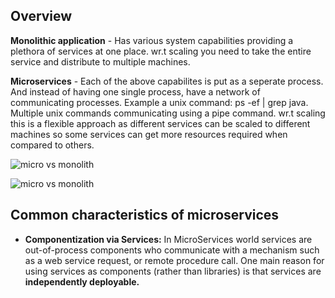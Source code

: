 ## Overview

**Monolithic application** - Has various system capabilities providing a plethora of services at one place. wr.t scaling you need to take the entire service and distribute to multiple machines.

**Microservices** - Each of the above capabilites is put as a seperate process. And instead of having one single process, have a network of communicating processes. Example a unix command: ps -ef | grep java. Multiple unix commands communicating using a pipe command. wr.t scaling this is a flexible approach as different services can be scaled to different machines so some services can get more resources required when compared to others.

![micro vs monolith](https://user-images.githubusercontent.com/6800366/38226207-ff181b00-3715-11e8-9c95-62888cc6bfaa.PNG)


![micro vs monolith](https://user-images.githubusercontent.com/6800366/38198456-8e38812e-36aa-11e8-9924-7fd3b5b93490.PNG)


## Common characteristics of microservices

* **Componentization via Services:** 
In MicroServices world services are out-of-process components who communicate with a mechanism such as a web service request, or remote procedure call. One main reason for using services as components (rather than libraries) is that services are **independently deployable.**





